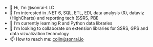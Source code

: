 - 👋 Hi, I’m @sonrai-LLC
- 👀 I’m interested in .NET 6, SQL, ETL, EDI, data analysis (R), dataviz (HighCharts) and reporting tech (SSRS, PBI)
- 🌱 I’m currently learning R and Python data libraries
- 💞️ I’m looking to collaborate on extension libraries for SSRS, GPS and data vizualization technology
- 📫 How to reach me: colin@sonrai.io

<!---
sonrai-LLC/sonrai-LLC is a ✨ special ✨ repository because its `README.md` (this file) appears on your GitHub profile.
You can click the Preview link to take a look at your changes.
--->
